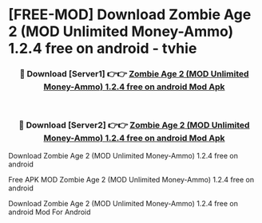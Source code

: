 # [FREE-MOD] Download Zombie Age 2 (MOD Unlimited Money-Ammo) 1.2.4 free on android - tvhie


<div align="center">
<h3>🔴 Download [Server1] 👉👉 <a href="https://apk-comot.site?title=Zombie_Age_2_(MOD_Unlimited_Money-Ammo)_1.2.4_free_on_android">Zombie Age 2 (MOD Unlimited Money-Ammo) 1.2.4 free on android Mod Apk</a></h3><br>

<h3>🔴 Download [Server2] 👉👉 <a href="https://apk-comot.site?title=Zombie_Age_2_(MOD_Unlimited_Money-Ammo)_1.2.4_free_on_android">Zombie Age 2 (MOD Unlimited Money-Ammo) 1.2.4 free on android Mod Apk</a></h3>
</div>



Download Zombie Age 2 (MOD Unlimited Money-Ammo) 1.2.4 free on android 

Free APK MOD Zombie Age 2 (MOD Unlimited Money-Ammo) 1.2.4 free on android 

Download Zombie Age 2 (MOD Unlimited Money-Ammo) 1.2.4 free on android Mod For Android
